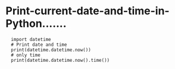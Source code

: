 # Print-current-date-and-time-in-Python.......
  
  
  
      import datetime
      # Print date and time
      print(datetime.datetime.now())
      # only time
      print(datetime.datetime.now().time())


